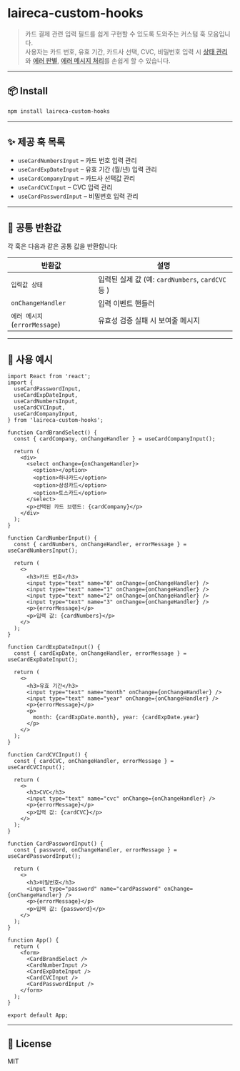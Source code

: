 # laireca-custom-hooks

> 카드 결제 관련 입력 필드를 쉽게 구현할 수 있도록 도와주는 커스텀 훅 모음입니다.
> <br />
> 사용자는 카드 번호, 유효 기간, 카드사 선택, CVC, 비밀번호 입력 시 <ins>**상태 관리**</ins>와 <ins>**에러 판별**</ins>, <ins>**에러 메시지 처리**</ins>를 손쉽게 할 수 있습니다.

---

## 📦 Install

```bash
npm install laireca-custom-hooks
```

---

## ✨ 제공 훅 목록

- `useCardNumbersInput` – 카드 번호 입력 관리
- `useCardExpDateInput` – 유효 기간 (월/년) 입력 관리
- `useCardCompanyInput` – 카드사 선택값 관리
- `useCardCVCInput` – CVC 입력 관리
- `useCardPasswordInput` – 비밀번호 입력 관리

---

## 🔧 공통 반환값

각 훅은 다음과 같은 공통 값을 반환합니다:

| 반환값                         | 설명                                              |
| ------------------------------ | ------------------------------------------------- |
| `입력값 상태`                  | 입력된 실제 값 (예: `cardNumbers`, `cardCVC` 등 ) |
| `onChangeHandler`              | 입력 이벤트 핸들러                                |
| `에러 메시지` (`errorMessage`) | 유효성 검증 실패 시 보여줄 메시지                 |

---

## 🧪 사용 예시

```tsx
import React from 'react';
import {
  useCardPasswordInput,
  useCardExpDateInput,
  useCardNumbersInput,
  useCardCVCInput,
  useCardCompanyInput,
} from 'laireca-custom-hooks';

function CardBrandSelect() {
  const { cardCompany, onChangeHandler } = useCardCompanyInput();

  return (
    <div>
      <select onChange={onChangeHandler}>
        <option></option>
        <option>하나카드</option>
        <option>삼성카드</option>
        <option>토스카드</option>
      </select>
      <p>선택된 카드 브랜드: {cardCompany}</p>
    </div>
  );
}

function CardNumberInput() {
  const { cardNumbers, onChangeHandler, errorMessage } = useCardNumbersInput();

  return (
    <>
      <h3>카드 번호</h3>
      <input type="text" name="0" onChange={onChangeHandler} />
      <input type="text" name="1" onChange={onChangeHandler} />
      <input type="text" name="2" onChange={onChangeHandler} />
      <input type="text" name="3" onChange={onChangeHandler} />
      <p>{errorMessage}</p>
      <p>입력 값: {cardNumbers}</p>
    </>
  );
}

function CardExpDateInput() {
  const { cardExpDate, onChangeHandler, errorMessage } = useCardExpDateInput();

  return (
    <>
      <h3>유효 기간</h3>
      <input type="text" name="month" onChange={onChangeHandler} />
      <input type="text" name="year" onChange={onChangeHandler} />
      <p>{errorMessage}</p>
      <p>
        month: {cardExpDate.month}, year: {cardExpDate.year}
      </p>
    </>
  );
}

function CardCVCInput() {
  const { cardCVC, onChangeHandler, errorMessage } = useCardCVCInput();

  return (
    <>
      <h3>CVC</h3>
      <input type="text" name="cvc" onChange={onChangeHandler} />
      <p>{errorMessage}</p>
      <p>입력 값: {cardCVC}</p>
    </>
  );
}

function CardPasswordInput() {
  const { password, onChangeHandler, errorMessage } = useCardPasswordInput();

  return (
    <>
      <h3>비밀번호</h3>
      <input type="password" name="cardPassword" onChange={onChangeHandler} />
      <p>{errorMessage}</p>
      <p>입력 값: {password}</p>
    </>
  );
}

function App() {
  return (
    <form>
      <CardBrandSelect />
      <CardNumberInput />
      <CardExpDateInput />
      <CardCVCInput />
      <CardPasswordInput />
    </form>
  );
}

export default App;
```

---

## 🪪 License

MIT
